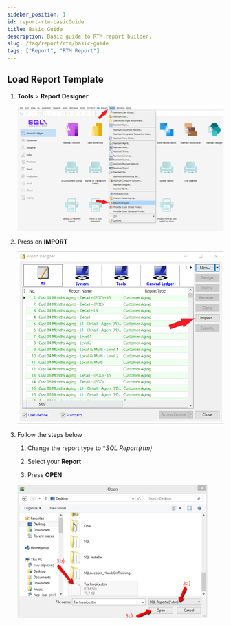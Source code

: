 ```yaml
---
sidebar_position: 1
id: report-rtm-basicGuide
title: Basic Guide
description: Basic guide to RTM report builder.
slug: /faq/report/rtm/basic-guide
tags: ["Report", "RTM Report"]
---
```


## Load Report Template

1. **Tools** > **Report Designer**

   ![1](../../../../static/img/report/loadRptTemplate/1.png)

2. Press on **IMPORT**

   ![2](../../../../static/img/report/loadRptTemplate/2.png)

3. Follow the steps below :

   1. Change the report type to **SQL Report(*rtm)**

   2. Select your **Report**

   3. Press **OPEN**

   ![3](../../../../static/img/report/loadRptTemplate/3.png)
